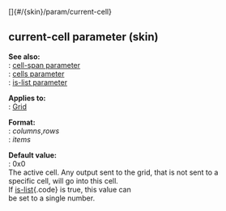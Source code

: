 []{#/{skin}/param/current-cell}    
## current-cell parameter (skin)    
**See also:**    
:   [cell-span parameter](/ref/%7Bskin%7D/param/cell-span)    
:   [cells parameter](/ref/%7Bskin%7D/param/cells)    
:   [is-list parameter](/ref/%7Bskin%7D/param/is-list)    
<!-- -->    
**Applies to:**    
:   [Grid](/ref/%7Bskin%7D/control/grid)    
<!-- -->    
**Format:**    
:   *columns*,*rows*    
:   *items*    
<!-- -->    
**Default value:**    
:   0x0    
The active cell. Any output sent to the grid, that is not sent to a    
specific cell, will go into this cell.    
If [is-list](/ref/%7Bskin%7D/param/is-list){.code} is true, this value can    
be set to a single number.  
